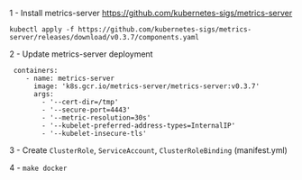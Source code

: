    1 - Install metrics-server https://github.com/kubernetes-sigs/metrics-server
   
    kubectl apply -f https://github.com/kubernetes-sigs/metrics-server/releases/download/v0.3.7/components.yaml    

   2 - Update  metrics-server deployment
   
     containers:
        - name: metrics-server
          image: 'k8s.gcr.io/metrics-server/metrics-server:v0.3.7'
          args:
            - '--cert-dir=/tmp'
            - '--secure-port=4443'
            - '--metric-resolution=30s'
            - '--kubelet-preferred-address-types=InternalIP'
            - '--kubelet-insecure-tls'
   
   3 - Create `ClusterRole`, `ServiceAccount`, `ClusterRoleBinding` (manifest.yml)
  
   4 - `make docker`